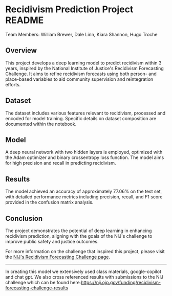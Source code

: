 # Recidivism Prediction Project README
Team Members: William Brewer, Dale Linn, Kiara Shannon, Hugo Troche

## Overview

This project develops a deep learning model to predict recidivism within 3 years, inspired by the National Institute of Justice's Recidivism Forecasting Challenge. It aims to refine recidivism forecasts using both person- and place-based variables to aid community supervision and reintegration efforts.

## Dataset

The dataset includes various features relevant to recidivism, processed and encoded for model training. Specific details on dataset composition are documented within the notebook.

## Model

A deep neural network with two hidden layers is employed, optimized with the Adam optimizer and binary crossentropy loss function. The model aims for high precision and recall in predicting recidivism.

## Results

The model achieved an accuracy of approximately 77.06% on the test set, with detailed performance metrics including precision, recall, and F1 score provided in the confusion matrix analysis.

## Conclusion

The project demonstrates the potential of deep learning in enhancing recidivism prediction, aligning with the goals of the NIJ's challenge to improve public safety and justice outcomes.

For more information on the challenge that inspired this project, please visit the [NIJ's Recidivism Forecasting Challenge page](https://nij.ojp.gov/funding/recidivism-forecasting-challenge).

---
In creating this model we extensively used class materials, google-copilot and chat gpt. We also cross referenced results with submissions to the NIJ challenge which can be found here:https://nij.ojp.gov/funding/recidivism-forecasting-challenge-results
